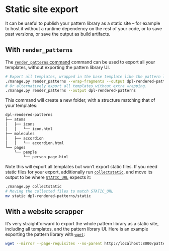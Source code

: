 # Static site export

It can be useful to publish your pattern library as a static site – for example to host it without a runtime dependency on the rest of your code, or to save past versions, or save the output as build artifacts.

## With `render_patterns`

The [`render_patterns` command](../reference/api.md#render_patterns) command can be used to export all your templates, without exporting the pattern library UI.

```sh
# Export all templates, wrapped in the base template like the pattern library UI does.
./manage.py render_patterns --wrap-fragments --output dpl-rendered-patterns
# Or alternatively export all templates without extra wrapping.
./manage.py render_patterns --output dpl-rendered-patterns
```

This command will create a new folder, with a structure matching that of your templates:

```txt
dpl-rendered-patterns
├── atoms
│   ├── icons
│   │   └── icon.html
├── molecules
│   ├── accordion
│   │   └── accordion.html
└── pages
    └── people
        └── person_page.html
```

Note this will export all templates but won’t export static files. If you need static files for your export, additionally run [`collectstatic`](https://docs.djangoproject.com/en/3.1/ref/contrib/staticfiles/#collectstatic), and move its output to be where [`STATIC_URL`](https://docs.djangoproject.com/en/3.1/ref/settings/#std:setting-STATIC_URL) expects it:

```sh
./manage.py collectstatic
# Moving the collected files to match STATIC_URL
mv static dpl-rendered-patterns/static
```

## With a website scrapper

It’s very straightforward to export the whole pattern library as a static site, including all templates, and the pattern library UI. Here is an example exporting the pattern library with [`wget`](https://en.wikipedia.org/wiki/Wget):

```sh
wget --mirror --page-requisites --no-parent http://localhost:8000/pattern-library
```
